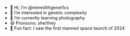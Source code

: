 - 👋 Hi, I’m @meredithgenet1cs
- 👀 I’m interested in genetic complexity
- 🌱 I’m currently learning photography
- 😄 Pronouns: she/they
- 🚀 Fun fact: I saw the first manned space launch of 2024


